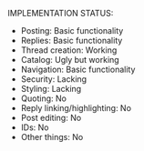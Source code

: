 IMPLEMENTATION STATUS:

- Posting: Basic functionality
- Replies: Basic functionality
- Thread creation: Working
- Catalog: Ugly but working
- Navigation: Basic functionality
- Security: Lacking
- Styling: Lacking
- Quoting: No
- Reply linking/highlighting: No
- Post editing: No
- IDs: No
- Other things: No